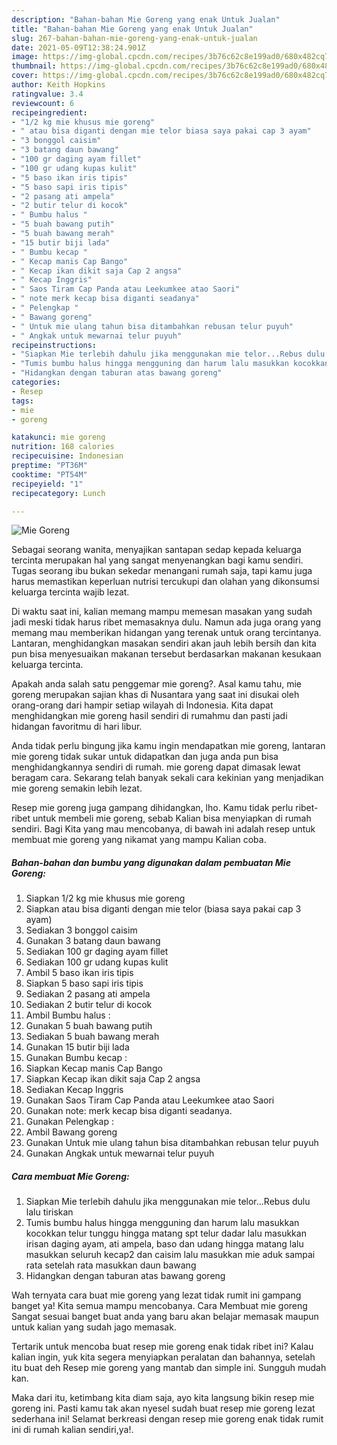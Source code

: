 ```yaml
---
description: "Bahan-bahan Mie Goreng yang enak Untuk Jualan"
title: "Bahan-bahan Mie Goreng yang enak Untuk Jualan"
slug: 267-bahan-bahan-mie-goreng-yang-enak-untuk-jualan
date: 2021-05-09T12:38:24.901Z
image: https://img-global.cpcdn.com/recipes/3b76c62c8e199ad0/680x482cq70/mie-goreng-foto-resep-utama.jpg
thumbnail: https://img-global.cpcdn.com/recipes/3b76c62c8e199ad0/680x482cq70/mie-goreng-foto-resep-utama.jpg
cover: https://img-global.cpcdn.com/recipes/3b76c62c8e199ad0/680x482cq70/mie-goreng-foto-resep-utama.jpg
author: Keith Hopkins
ratingvalue: 3.4
reviewcount: 6
recipeingredient:
- "1/2 kg mie khusus mie goreng"
- " atau bisa diganti dengan mie telor biasa saya pakai cap 3 ayam"
- "3 bonggol caisim"
- "3 batang daun bawang"
- "100 gr daging ayam fillet"
- "100 gr udang kupas kulit"
- "5 baso ikan iris tipis"
- "5 baso sapi iris tipis"
- "2 pasang ati ampela"
- "2 butir telur di kocok"
- " Bumbu halus "
- "5 buah bawang putih"
- "5 buah bawang merah"
- "15 butir biji lada"
- " Bumbu kecap "
- " Kecap manis Cap Bango"
- " Kecap ikan dikit saja Cap 2 angsa"
- " Kecap Inggris"
- " Saos Tiram Cap Panda atau Leekumkee atao Saori"
- " note merk kecap bisa diganti seadanya"
- " Pelengkap "
- " Bawang goreng"
- " Untuk mie ulang tahun bisa ditambahkan rebusan telur puyuh"
- " Angkak untuk mewarnai telur puyuh"
recipeinstructions:
- "Siapkan Mie terlebih dahulu jika menggunakan mie telor...Rebus dulu lalu tiriskan"
- "Tumis bumbu halus hingga mengguning dan harum lalu masukkan kocokkan telur tunggu hingga matang spt telur dadar lalu masukkan irisan daging ayam, ati ampela, baso dan udang hingga matang lalu masukkan seluruh kecap2 dan caisim lalu masukkan mie aduk sampai rata setelah rata masukkan daun bawang"
- "Hidangkan dengan taburan atas bawang goreng"
categories:
- Resep
tags:
- mie
- goreng

katakunci: mie goreng 
nutrition: 168 calories
recipecuisine: Indonesian
preptime: "PT36M"
cooktime: "PT54M"
recipeyield: "1"
recipecategory: Lunch

---
```



![Mie Goreng](https://img-global.cpcdn.com/recipes/3b76c62c8e199ad0/680x482cq70/mie-goreng-foto-resep-utama.jpg)

Sebagai seorang wanita, menyajikan santapan sedap kepada keluarga tercinta merupakan hal yang sangat menyenangkan bagi kamu sendiri. Tugas seorang ibu bukan sekedar menangani rumah saja, tapi kamu juga harus memastikan keperluan nutrisi tercukupi dan olahan yang dikonsumsi keluarga tercinta wajib lezat.

Di waktu  saat ini, kalian memang mampu memesan masakan yang sudah jadi meski tidak harus ribet memasaknya dulu. Namun ada juga orang yang memang mau memberikan hidangan yang terenak untuk orang tercintanya. Lantaran, menghidangkan masakan sendiri akan jauh lebih bersih dan kita pun bisa menyesuaikan makanan tersebut berdasarkan makanan kesukaan keluarga tercinta. 



Apakah anda salah satu penggemar mie goreng?. Asal kamu tahu, mie goreng merupakan sajian khas di Nusantara yang saat ini disukai oleh orang-orang dari hampir setiap wilayah di Indonesia. Kita dapat menghidangkan mie goreng hasil sendiri di rumahmu dan pasti jadi hidangan favoritmu di hari libur.

Anda tidak perlu bingung jika kamu ingin mendapatkan mie goreng, lantaran mie goreng tidak sukar untuk didapatkan dan juga anda pun bisa menghidangkannya sendiri di rumah. mie goreng dapat dimasak lewat beragam cara. Sekarang telah banyak sekali cara kekinian yang menjadikan mie goreng semakin lebih lezat.

Resep mie goreng juga gampang dihidangkan, lho. Kamu tidak perlu ribet-ribet untuk membeli mie goreng, sebab Kalian bisa menyiapkan di rumah sendiri. Bagi Kita yang mau mencobanya, di bawah ini adalah resep untuk membuat mie goreng yang nikamat yang mampu Kalian coba.

<!--inarticleads1-->

##### Bahan-bahan dan bumbu yang digunakan dalam pembuatan Mie Goreng:

1. Siapkan 1/2 kg mie khusus mie goreng
1. Siapkan  atau bisa diganti dengan mie telor (biasa saya pakai cap 3 ayam)
1. Sediakan 3 bonggol caisim
1. Gunakan 3 batang daun bawang
1. Sediakan 100 gr daging ayam fillet
1. Sediakan 100 gr udang kupas kulit
1. Ambil 5 baso ikan iris tipis
1. Siapkan 5 baso sapi iris tipis
1. Sediakan 2 pasang ati ampela
1. Sediakan 2 butir telur di kocok
1. Ambil  Bumbu halus :
1. Gunakan 5 buah bawang putih
1. Sediakan 5 buah bawang merah
1. Gunakan 15 butir biji lada
1. Gunakan  Bumbu kecap :
1. Siapkan  Kecap manis Cap Bango
1. Siapkan  Kecap ikan dikit saja Cap 2 angsa
1. Sediakan  Kecap Inggris
1. Gunakan  Saos Tiram Cap Panda atau Leekumkee atao Saori
1. Gunakan  note: merk kecap bisa diganti seadanya.
1. Gunakan  Pelengkap :
1. Ambil  Bawang goreng
1. Gunakan  Untuk mie ulang tahun bisa ditambahkan rebusan telur puyuh
1. Gunakan  Angkak untuk mewarnai telur puyuh




<!--inarticleads2-->

##### Cara membuat Mie Goreng:

1. Siapkan Mie terlebih dahulu jika menggunakan mie telor...Rebus dulu lalu tiriskan
1. Tumis bumbu halus hingga mengguning dan harum lalu masukkan kocokkan telur tunggu hingga matang spt telur dadar lalu masukkan irisan daging ayam, ati ampela, baso dan udang hingga matang lalu masukkan seluruh kecap2 dan caisim lalu masukkan mie aduk sampai rata setelah rata masukkan daun bawang
1. Hidangkan dengan taburan atas bawang goreng




Wah ternyata cara buat mie goreng yang lezat tidak rumit ini gampang banget ya! Kita semua mampu mencobanya. Cara Membuat mie goreng Sangat sesuai banget buat anda yang baru akan belajar memasak maupun untuk kalian yang sudah jago memasak.

Tertarik untuk mencoba buat resep mie goreng enak tidak ribet ini? Kalau kalian ingin, yuk kita segera menyiapkan peralatan dan bahannya, setelah itu buat deh Resep mie goreng yang mantab dan simple ini. Sungguh mudah kan. 

Maka dari itu, ketimbang kita diam saja, ayo kita langsung bikin resep mie goreng ini. Pasti kamu tak akan nyesel sudah buat resep mie goreng lezat sederhana ini! Selamat berkreasi dengan resep mie goreng enak tidak rumit ini di rumah kalian sendiri,ya!.

